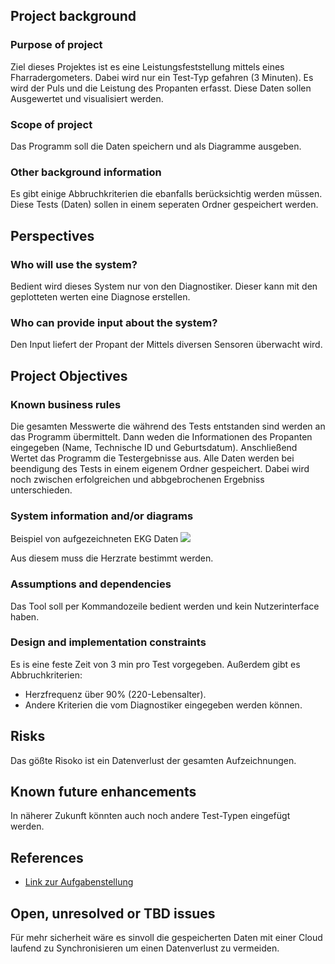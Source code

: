 ## Project background

### Purpose of project
Ziel dieses Projektes ist es eine Leistungsfeststellung mittels eines Fharradergometers.
Dabei wird nur ein Test-Typ gefahren (3 Minuten).
Es wird der Puls und die Leistung des Propanten erfasst.
Diese Daten sollen Ausgewertet und visualisiert werden.

### Scope of project
Das Programm soll die Daten speichern und als Diagramme ausgeben.

### Other background information
Es gibt einige Abbruchkriterien die ebanfalls berücksichtig werden müssen.
Diese Tests (Daten) sollen in einem seperaten Ordner gespeichert werden. 


## Perspectives
### Who will use the system?
Bedient wird dieses System nur von den Diagnostiker.
Dieser kann mit den geplotteten werten eine Diagnose erstellen.

### Who can provide input about the system?
Den Input liefert der Propant der Mittels diversen Sensoren überwacht wird.


## Project Objectives
### Known business rules
Die gesamten Messwerte die während des Tests entstanden sind werden an das Programm übermittelt.
Dann weden die Informationen des Propanten eingegeben (Name, Technische ID und Geburtsdatum).
Anschließend Wertet das Programm die Testergebnisse aus.
Alle Daten werden bei beendigung des Tests in einem eigenem Ordner gespeichert.
Dabei wird noch zwischen erfolgreichen und abbgebrochenen Ergebniss unterschieden.

### System information and/or diagrams

Beispiel von aufgezeichneten EKG Daten
![](ekg_example.png)

Aus diesem muss die Herzrate bestimmt werden.

### Assumptions and dependencies
Das Tool soll per Kommandozeile bedient werden und kein Nutzerinterface haben.



### Design and implementation constraints
Es is eine feste Zeit von 3 min pro Test vorgegeben.
Außerdem gibt es Abbruchkriterien:
- Herzfrequenz über 90% (220-Lebensalter).
- Andere Kriterien die vom Diagnostiker eingegeben werden können.

## Risks
Das gößte Risoko ist ein Datenverlust der gesamten Aufzeichnungen.

## Known future enhancements
In näherer Zukunft könnten auch noch andere Test-Typen eingefügt werden.


## References

- [Link zur Aufgabenstellung](tbd)

## Open, unresolved or TBD issues
Für mehr sicherheit wäre es sinvoll die gespeicherten Daten mit einer Cloud laufend zu Synchronisieren um einen Datenverlust zu vermeiden.

